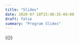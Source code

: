 ```yaml
---
title: "Slides"
date: 2020-07-10T15:48:35-04:00
draft: false
summary: "Program Slides"
---
```


{{<slides-cards>}}

